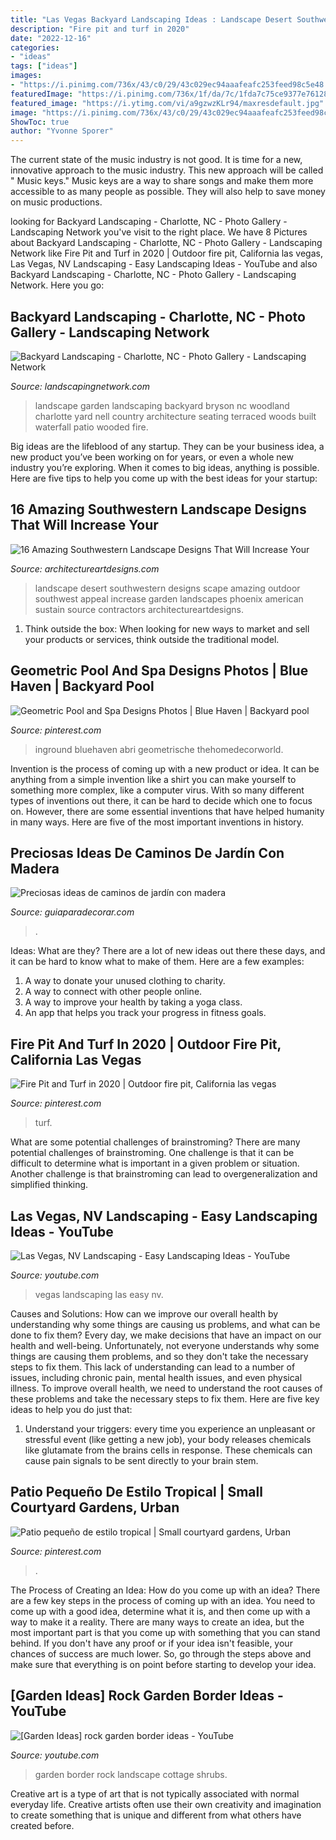 ```yaml
---
title: "Las Vegas Backyard Landscaping Ideas : Landscape Desert Southwestern Designs Scape Amazing Outdoor Southwest Appeal Increase Garden Landscapes Phoenix American Sustain Source Contractors Architectureartdesigns"
description: "Fire pit and turf in 2020"
date: "2022-12-16"
categories:
- "ideas"
tags: ["ideas"]
images:
- "https://i.pinimg.com/736x/43/c0/29/43c029ec94aaafeafc253feed98c5e48.jpg"
featuredImage: "https://i.pinimg.com/736x/1f/da/7c/1fda7c75ce9377e76128b5aed5b9df91.jpg"
featured_image: "https://i.ytimg.com/vi/a9gzwzKLr94/maxresdefault.jpg"
image: "https://i.pinimg.com/736x/43/c0/29/43c029ec94aaafeafc253feed98c5e48.jpg"
ShowToc: true
author: "Yvonne Sporer"
---
```



The current state of the music industry is not good. It is time for a new, innovative approach to the music industry. This new approach will be called " Music keys." Music keys are a way to share songs and make them more accessible to as many people as possible. They will also help to save money on music productions.

	

		
looking for Backyard Landscaping - Charlotte, NC - Photo Gallery - Landscaping Network you've visit to the right place. We have 8 Pictures about Backyard Landscaping - Charlotte, NC - Photo Gallery - Landscaping Network like Fire Pit and Turf in 2020 | Outdoor fire pit, California las vegas, Las Vegas, NV Landscaping - Easy Landscaping Ideas - YouTube and also Backyard Landscaping - Charlotte, NC - Photo Gallery - Landscaping Network. Here you go:
		
    
## Backyard Landscaping - Charlotte, NC - Photo Gallery - Landscaping Network

<img loading=lazy src="https://images.landscapingnetwork.com/pictures/images/800x642Max/backyard-landscaping_1/woodland-garden-j-nell-bryson-landscape-architecture_1217.jpg" onerror="this.onerror=null;this.src='https://tse4.mm.bing.net/th?id=OIP.J6MbFS0_3qFg-wnMagPDsgHaFZ&amp;pid=15.1';" alt="Backyard Landscaping - Charlotte, NC - Photo Gallery - Landscaping Network">

_Source: landscapingnetwork.com_

>landscape garden landscaping backyard bryson nc woodland charlotte yard nell country architecture seating terraced woods built waterfall patio wooded fire. 

	

Big ideas are the lifeblood of any startup. They can be your business idea, a new product you’ve been working on for years, or even a whole new industry you’re exploring. When it comes to big ideas, anything is possible. Here are five tips to help you come up with the best ideas for your startup: 

    
## 16 Amazing Southwestern Landscape Designs That Will Increase Your

<img loading=lazy src="http://www.architectureartdesigns.com/wp-content/uploads/2016/04/16-Amazing-Southwestern-Landscape-Designs-That-Will-Increase-Your-Outdoor-Appeal-3-630x427.jpg" onerror="this.onerror=null;this.src='https://tse3.mm.bing.net/th?id=OIP.XfaQTCDyXkXGcYRXZ2NAhQHaFB&amp;pid=15.1';" alt="16 Amazing Southwestern Landscape Designs That Will Increase Your">

_Source: architectureartdesigns.com_

>landscape desert southwestern designs scape amazing outdoor southwest appeal increase garden landscapes phoenix american sustain source contractors architectureartdesigns. 

	

1. Think outside the box: When looking for new ways to market and sell your products or services, think outside the traditional model.

    
## Geometric Pool And Spa Designs Photos | Blue Haven | Backyard Pool

<img loading=lazy src="https://i.pinimg.com/736x/1f/da/7c/1fda7c75ce9377e76128b5aed5b9df91.jpg" onerror="this.onerror=null;this.src='https://tse2.mm.bing.net/th?id=OIP.r1SvkD20xNGNlhEOjhx1OwHaEy&amp;pid=15.1';" alt="Geometric Pool and Spa Designs Photos | Blue Haven | Backyard pool">

_Source: pinterest.com_

>inground bluehaven abri geometrische thehomedecorworld. 

	

Invention is the process of coming up with a new product or idea. It can be anything from a simple invention like a shirt you can make yourself to something more complex, like a computer virus. With so many different types of inventions out there, it can be hard to decide which one to focus on. However, there are some essential inventions that have helped humanity in many ways. Here are five of the most important inventions in history.

    
## Preciosas Ideas De Caminos De Jardín Con Madera

<img loading=lazy src="http://www.guiaparadecorar.com/wp-content/uploads/2017/04/caminos-de-jardin-con-madera-11.jpg" onerror="this.onerror=null;this.src='https://tse2.mm.bing.net/th?id=OIP.AvisojwBKvgr8uQ3JA2oLgHaJ4&amp;pid=15.1';" alt="Preciosas ideas de caminos de jardín con madera">

_Source: guiaparadecorar.com_

>. 

	

Ideas: What are they?
There are a lot of new ideas out there these days, and it can be hard to know what to make of them. Here are a few examples:
1. A way to donate your unused clothing to charity.
2. A way to connect with other people online.
3. A way to improve your health by taking a yoga class.
4. An app that helps you track your progress in fitness goals.

    
## Fire Pit And Turf In 2020 | Outdoor Fire Pit, California Las Vegas

<img loading=lazy src="https://i.pinimg.com/736x/43/c0/29/43c029ec94aaafeafc253feed98c5e48.jpg" onerror="this.onerror=null;this.src='https://tse3.mm.bing.net/th?id=OIP.7o1nChSmRCnLoHx8Q9LZNgHaIw&amp;pid=15.1';" alt="Fire Pit and Turf in 2020 | Outdoor fire pit, California las vegas">

_Source: pinterest.com_

>turf. 

	

What are some potential challenges of brainstroming?
There are many potential challenges of brainstroming. One challenge is that it can be difficult to determine what is important in a given problem or situation. Another challenge is that brainstroming can lead to overgeneralization and simplified thinking.

    
## Las Vegas, NV Landscaping - Easy Landscaping Ideas - YouTube

<img loading=lazy src="https://i.ytimg.com/vi/2ETTGbWdtkU/maxresdefault.jpg" onerror="this.onerror=null;this.src='https://tse3.mm.bing.net/th?id=OIP.JIw7_39S0Fbi2B0vZOcRIwHaEK&amp;pid=15.1';" alt="Las Vegas, NV Landscaping - Easy Landscaping Ideas - YouTube">

_Source: youtube.com_

>vegas landscaping las easy nv. 

	

Causes and Solutions: How can we improve our overall health by understanding why some things are causing us problems, and what can be done to fix them?
Every day, we make decisions that have an impact on our health and well-being. Unfortunately, not everyone understands why some things are causing them problems, and so they don't take the necessary steps to fix them. This lack of understanding can lead to a number of issues, including chronic pain, mental health issues, and even physical illness. To improve overall health, we need to understand the root causes of these problems and take the necessary steps to fix them. Here are five key ideas to help you do just that: 
1) Understand your triggers: every time you experience an unpleasant or stressful event (like getting a new job), your body releases chemicals like glutamate from the brains cells in response. These chemicals can cause pain signals to be sent directly to your brain stem.

    
## Patio Pequeño De Estilo Tropical | Small Courtyard Gardens, Urban

<img loading=lazy src="https://i.pinimg.com/736x/45/aa/fc/45aafc106475d48d404e2099d63374a0.jpg" onerror="this.onerror=null;this.src='https://tse2.mm.bing.net/th?id=OIP.2dBGHh38FycFMHrUwBXuWQHaFc&amp;pid=15.1';" alt="Patio pequeño de estilo tropical | Small courtyard gardens, Urban">

_Source: pinterest.com_

>. 

	

The Process of Creating an Idea: How do you come up with an idea?
There are a few key steps in the process of coming up with an idea. You need to come up with a good idea, determine what it is, and then come up with a way to make it a reality. There are many ways to create an idea, but the most important part is that you come up with something that you can stand behind. If you don't have any proof or if your idea isn't feasible, your chances of success are much lower. So, go through the steps above and make sure that everything is on point before starting to develop your idea.

    
## [Garden Ideas] Rock Garden Border Ideas - YouTube

<img loading=lazy src="https://i.ytimg.com/vi/a9gzwzKLr94/maxresdefault.jpg" onerror="this.onerror=null;this.src='https://tse3.mm.bing.net/th?id=OIP.-0wYCvbX_4a33DFnKa8mxgHaEK&amp;pid=15.1';" alt="[Garden Ideas] rock garden border ideas - YouTube">

_Source: youtube.com_

>garden border rock landscape cottage shrubs. 

	

Creative art is a type of art that is not typically associated with normal everyday life. Creative artists often use their own creativity and imagination to create something that is unique and different from what others have created before.

